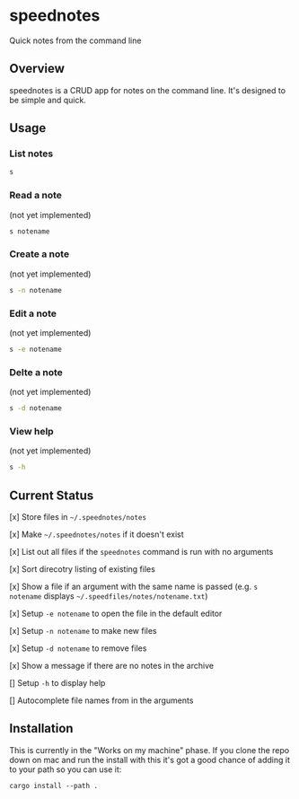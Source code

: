 # speednotes

Quick notes from the command line

## Overview

speednotes is a CRUD app for notes on the 
command line. It's designed to be simple and
quick. 

## Usage

### List notes

```bash
s
```

### Read a note 

(not yet implemented)

```bash
s notename 
```

### Create a note 

(not yet implemented)

```bash
s -n notename 
```

### Edit a note 

(not yet implemented)

```bash
s -e notename 
```

### Delte a note 

(not yet implemented)

```bash
s -d notename 
```

### View help 

(not yet implemented)

```bash
s -h
```

## Current Status


[x] Store files in `~/.speednotes/notes`

[x] Make `~/.speednotes/notes` if it doesn't exist

[x] List out all files if the `speednotes` command is
run with no arguments

[x] Sort direcotry listing of existing files

[x] Show a file if an argument with the same name
is passed (e.g. `s notename` displays 
`~/.speedfiles/notes/notename.txt`)

[x] Setup `-e notename` to open the file in 
the default editor

[x] Setup `-n notename` to make new files

[x] Setup `-d notename` to remove files

[x] Show a message if there are no notes in
the archive

[] Setup `-h` to display help

[] Autocomplete file names from in the arguments 

## Installation

This is currently in the "Works on my machine" 
phase. If you clone the repo down on mac and run 
the install with this it's got a good chance of 
adding it to your path so you can use it:


```
cargo install --path .
```



